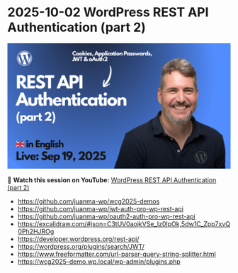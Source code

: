# 2025-10-02 WordPress REST API Authentication (part 2)

[![](./thumbnail.png)](https://www.youtube.com/live/Ci73QXpIbWs?si=uwVdyeL2n_ygj680)


🎥 **Watch this session on YouTube:** [WordPress REST API Authentication (part 2)](https://www.youtube.com/live/Ci73QXpIbWs?si=uwVdyeL2n_ygj680)

- https://github.com/juanma-wp/wcg2025-demos
- https://github.com/juanma-wp/jwt-auth-pro-wp-rest-api
- https://github.com/juanma-wp/oauth2-auth-pro-wp-rest-api
- https://excalidraw.com/#json=C3tUV0aojkVSe_Iz0IpOk,5dw1C_Zpp7xvQ0Ph2HJROg
- https://developer.wordpress.org/rest-api/
- https://wordpress.org/plugins/search/JWT/
- https://www.freeformatter.com/url-parser-query-string-splitter.html
- https://wcg2025-demo.wp.local/wp-admin/plugins.php